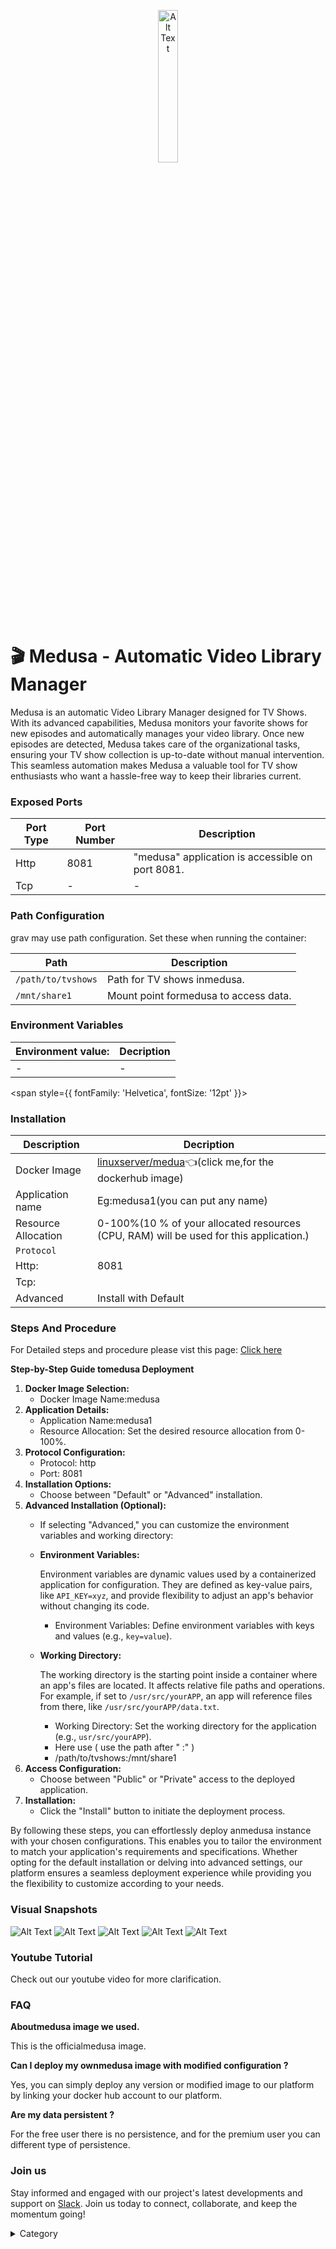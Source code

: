 <p align="center">
  <img src="/img/gngn.png" alt="Alt Text" width="25%"/>
</p> 
<span style={{ fontFamily: 'Georgia', fontSize: '12pt' }}>

# 🎬 Medusa - Automatic Video Library Manager

Medusa is an automatic Video Library Manager designed for TV Shows. With its advanced capabilities, Medusa monitors your favorite shows for new episodes and automatically manages your video library. Once new episodes are detected, Medusa takes care of the organizational tasks, ensuring your TV show collection is up-to-date without manual intervention. This seamless automation makes Medusa a valuable tool for TV show enthusiasts who want a hassle-free way to keep their libraries current.




### Exposed Ports

| Port Type | Port Number | Description                                     |
| --------- | ----------- | ----------------------------------------------- |
| Http      | 8081        | "medusa" application is accessible on port 8081. |
| Tcp       | -           | -             |

### Path Configuration

grav may use path configuration. Set these when running the container:

| Path                    | Description                           |
| ----------------------- | ------------------------------------- |
| `/path/to/tvshows`      | Path for TV shows inmedusa.             |
| `/mnt/share1`           | Mount point formedusa to access data.   |



### Environment Variables


|   **Environment value:**          | Decription                                                                                                               | 
| --------------------- | ------                                                                                                                   | 
|-       |  -                              |

</span>


<span style={{ fontFamily: 'Helvetica', fontSize: '12pt' }}>

### Installation

|  Description          | Decription                                                                                                               | 
| --------------------- | ------                                                                                                                   | 
| Docker Image          |  [linuxserver/medua](https://hub.docker.com/r/linuxserver/medusa)👈(click me,for the dockerhub image)                                   |
| Application name      |  Eg:medusa1(you can put any name)                                                                                        | 
| Resource Allocation   |  0-100%(10 % of your allocated resources (CPU, RAM) will be used for this application.)                                  | 
| `Protocol`            |                                                                                                                          | 
|  Http:                | 8081                                                                                                                      |
|  Tcp:                 |                                                                                                                          | 
|    Advanced           |    Install with Default                                                                                                  |

                                                                     


### Steps And Procedure

For Detailed steps and procedure please vist this page: [Click here](https://techscaleinfinite.github.io/introduction/cloud-float/Steps%20and%20procedure)



**Step-by-Step Guide tomedusa Deployment**

1. **Docker Image Selection:**
   * Docker Image Name:medusa
2. **Application Details:**
   * Application Name:medusa1
   * Resource Allocation: Set the desired resource allocation from 0-100%.
3. **Protocol Configuration:**
   * Protocol: http
   * Port: 8081
4. **Installation Options:**
   * Choose between "Default" or "Advanced" installation.
5. **Advanced Installation (Optional):**
   * If selecting "Advanced," you can customize the environment variables and working directory:
   *   **Environment Variables:**

       Environment variables are dynamic values used by a containerized application for configuration. They are defined as key-value pairs, like `API_KEY=xyz`, and provide flexibility to adjust an app's behavior without changing its code.

       * Environment Variables: Define environment variables with keys and values (e.g., `key=value`).
   *   **Working Directory:**

       The working directory is the starting point inside a container where an app's files are located. It affects relative file paths and operations. For example, if set to `/usr/src/yourAPP`, an app will reference files from there, like `/usr/src/yourAPP/data.txt`.

       * Working Directory: Set the working directory for the application (e.g., `usr/src/yourAPP`).
       * Here use ( use the path after   " :"  )
       * /path/to/tvshows:/mnt/share1
6. **Access Configuration:**
   * Choose between "Public" or "Private" access to the deployed application.
7. **Installation:**
   * Click the "Install" button to initiate the deployment process.

By following these steps, you can effortlessly deploy anmedusa instance with your chosen configurations. This enables you to tailor the environment to match your application's requirements and specifications. Whether opting for the default installation or delving into advanced settings, our platform ensures a seamless deployment experience while providing you the flexibility to customize according to your needs.

### Visual Snapshots


![Alt Text](/img/008.png)
![Alt Text](/img/09.png)
![Alt Text](/img/0086.png)
![Alt Text](/img/0087.png)
![Alt Text](/img/098.png)


### Youtube Tutorial&#x20;

Check out our youtube video for more clarification.



### FAQ

**Aboutmedusa image we used.**

This is the officialmedusa image.

**Can I deploy my ownmedusa image with modified configuration ?**

Yes, you can simply deploy any version or modified image to our platform by linking your docker hub account to our platform.

**Are my data persistent ?**

For the free user there is no persistence, and for the premium user you can different type of persistence.

### Join us

Stay informed and engaged with our project's latest developments and support on [Slack](https://app.slack.com/client/T04QS32JX6E/C04QKEWE146). Join us today to connect, collaborate, and keep the momentum going!&#x20;

<details>

<summary>Category</summary>

Kubernetes, cloud computing, DevOps, cloud services, hosting platform, container orchestration, cloud infrastructure, cloud deployment, cloud management, cloud technology, cloud solutions , media, entertainment,medusa

</details>

</span>

